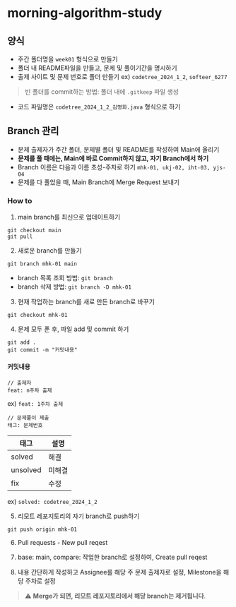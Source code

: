 # morning-algorithm-study
## 양식
- 주간 폴더명을 `week01` 형식으로 만들기
- 폴더 내 README파일을 만들고, 문제 및 풀이기간을 명시하기
- 출제 사이트 및 문제 번호로 폴더 만들기 ex) `codetree_2024_1_2`, `softeer_6277`
> 빈 폴더를 commit하는 방법: 폴더 내에 `.gitkeep` 파일 생성
- 코드 파일명은 `codetree_2024_1_2_김명화.java` 형식으로 하기

## Branch 관리
- 문제 출제자가 주간 폴더, 문제별 폴더 및 README를 작성하여 Main에 올리기
- **문제를 풀 때에는, Main에 바로 Commit하지 않고, 자기 Branch에서 하기**
- Branch 이름은 다음과 이름 초성-주차로 하기 `mhk-01, ukj-02, iht-03, yjs-04`
- 문제를 다 풀었을 때, Main Branch에 Merge Request 보내기

### How to
1. main branch를 최신으로 업데이트하기
```
git checkout main
git pull
```

2. 새로운 branch를 만들기
```
git branch mhk-01 main
```
- branch 목록 조회 방법: `git branch`
- branch 삭제 방법: `git branch -D mhk-01`

3. 현재 작업하는 branch를 새로 만든 branch로 바꾸기
```
git checkout mhk-01
```

4. 문제 모두 푼 후, 파일 add 및 commit 하기
```
git add .
git commit -m "커밋내용"
```
#### 커밋내용
```
// 출제자
feat: n주차 출제
```
ex) `feat: 1주차 출제`
```
// 문제풀이 제출
태그: 문제번호
```
| 태그       | 설명   |
|------------|--------|
| solved     | 해결   |
| unsolved   | 미해결 |
| fix        | 수정   |

ex) `solved: codetree_2024_1_2`

5. 리모트 레포지토리의 자기 branch로 push하기
```
git push origin mhk-01
```

6. Pull requests - New pull reqest

7. base: main, compare: 작업한 branch로 설정하여, Create pull reqest

8. 내용 간단하게 작성하고 Assignee를 해당 주 문제 출제자로 설정, Milestone을 해당 주차로 설정

> :warning: **Merge가 되면, 리모트 레포지토리에서 해당 branch는 제거됩니다**.






